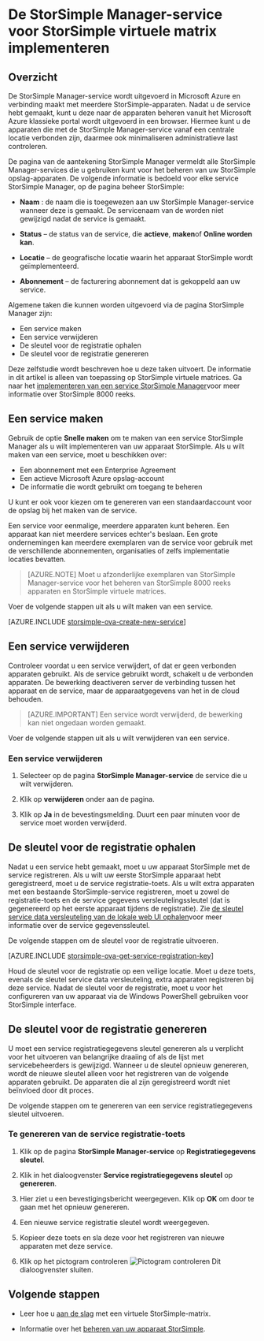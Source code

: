 <properties 
   pageTitle="De StorSimple Manager-service voor StorSimple virtuele matrix implementeren | Microsoft Azure"
   description="Wordt uitgelegd hoe u maken en verwijderen van de StorSimple Manager-service in de portal van Azure klassieke en wordt uitgelegd hoe u voor het beheren van de service registratie-toets."
   services="storsimple"
   documentationCenter=""
   authors="alkohli"
   manager="carmonm"
   editor="" />
<tags 
   ms.service="storsimple"
   ms.devlang="na"
   ms.topic="article"
   ms.tgt_pltfrm="na"
   ms.workload="na"
   ms.date="05/19/2016"
   ms.author="alkohli" />

# <a name="deploy-the-storsimple-manager-service-for-storsimple-virtual-array"></a>De StorSimple Manager-service voor StorSimple virtuele matrix implementeren

## <a name="overview"></a>Overzicht

De StorSimple Manager-service wordt uitgevoerd in Microsoft Azure en verbinding maakt met meerdere StorSimple-apparaten. Nadat u de service hebt gemaakt, kunt u deze naar de apparaten beheren vanuit het Microsoft Azure klassieke portal wordt uitgevoerd in een browser. Hiermee kunt u de apparaten die met de StorSimple Manager-service vanaf een centrale locatie verbonden zijn, daarmee ook minimaliseren administratieve last controleren.

De pagina van de aantekening StorSimple Manager vermeldt alle StorSimple Manager-services die u gebruiken kunt voor het beheren van uw StorSimple opslag-apparaten. De volgende informatie is bedoeld voor elke service StorSimple Manager, op de pagina beheer StorSimple:

- **Naam** : de naam die is toegewezen aan uw StorSimple Manager-service wanneer deze is gemaakt. De servicenaam van de worden niet gewijzigd nadat de service is gemaakt.

- **Status** – de status van de service, die **actieve**, **maken**of **Online worden kan**.

- **Locatie** – de geografische locatie waarin het apparaat StorSimple wordt geïmplementeerd.

- **Abonnement** – de facturering abonnement dat is gekoppeld aan uw service.

Algemene taken die kunnen worden uitgevoerd via de pagina StorSimple Manager zijn:

- Een service maken
- Een service verwijderen
- De sleutel voor de registratie ophalen
- De sleutel voor de registratie genereren

Deze zelfstudie wordt beschreven hoe u deze taken uitvoert. De informatie in dit artikel is alleen van toepassing op StorSimple virtuele matrices. Ga naar het [implementeren van een service StorSimple Manager](storsimple-manage-service.md)voor meer informatie over StorSimple 8000 reeks.

## <a name="create-a-service"></a>Een service maken

Gebruik de optie **Snelle maken** om te maken van een service StorSimple Manager als u wilt implementeren van uw apparaat StorSimple. Als u wilt maken van een service, moet u beschikken over:

- Een abonnement met een Enterprise Agreement
- Een actieve Microsoft Azure opslag-account
- De informatie die wordt gebruikt om toegang te beheren

U kunt er ook voor kiezen om te genereren van een standaardaccount voor de opslag bij het maken van de service.

Een service voor eenmalige, meerdere apparaten kunt beheren. Een apparaat kan niet meerdere services echter's beslaan. Een grote ondernemingen kan meerdere exemplaren van de service voor gebruik met de verschillende abonnementen, organisaties of zelfs implementatie locaties bevatten.  

> [AZURE.NOTE] Moet u afzonderlijke exemplaren van StorSimple Manager-service voor het beheren van StorSimple 8000 reeks apparaten en StorSimple virtuele matrices.

Voer de volgende stappen uit als u wilt maken van een service.

[AZURE.INCLUDE [storsimple-ova-create-new-service](../../includes/storsimple-ova-create-new-service.md)]

## <a name="delete-a-service"></a>Een service verwijderen

Controleer voordat u een service verwijdert, of dat er geen verbonden apparaten gebruikt. Als de service gebruikt wordt, schakelt u de verbonden apparaten. De bewerking deactiveren server de verbinding tussen het apparaat en de service, maar de apparaatgegevens van het in de cloud behouden. 

> [AZURE.IMPORTANT] Een service wordt verwijderd, de bewerking kan niet ongedaan worden gemaakt. 

Voer de volgende stappen uit als u wilt verwijderen van een service.

### <a name="to-delete-a-service"></a>Een service verwijderen

1. Selecteer op de pagina **StorSimple Manager-service** de service die u wilt verwijderen.

1. Klik op **verwijderen** onder aan de pagina.

1. Klik op **Ja** in de bevestingsmelding. Duurt een paar minuten voor de service moet worden verwijderd.

## <a name="get-the-service-registration-key"></a>De sleutel voor de registratie ophalen

Nadat u een service hebt gemaakt, moet u uw apparaat StorSimple met de service registreren. Als u wilt uw eerste StorSimple apparaat hebt geregistreerd, moet u de service registratie-toets. Als u wilt extra apparaten met een bestaande StorSimple-service registreren, moet u zowel de registratie-toets en de service gegevens versleutelingssleutel (dat is gegenereerd op het eerste apparaat tijdens de registratie). Zie [de sleutel service data versleuteling van de lokale web UI ophalen](storsimple-ova-web-ui-admin.md#get-the-service-data-encryption-key)voor meer informatie over de service gegevenssleutel. 

De volgende stappen om de sleutel voor de registratie uitvoeren.

[AZURE.INCLUDE [storsimple-ova-get-service-registration-key](../../includes/storsimple-ova-get-service-registration-key.md)]

Houd de sleutel voor de registratie op een veilige locatie. Moet u deze toets, evenals de sleutel service data versleuteling, extra apparaten registreren bij deze service. Nadat de sleutel voor de registratie, moet u voor het configureren van uw apparaat via de Windows PowerShell gebruiken voor StorSimple interface.

## <a name="regenerate-the-service-registration-key"></a>De sleutel voor de registratie genereren

U moet een service registratiegegevens sleutel genereren als u verplicht voor het uitvoeren van belangrijke draaiing of als de lijst met servicebeheerders is gewijzigd. Wanneer u de sleutel opnieuw genereren, wordt de nieuwe sleutel alleen voor het registreren van de volgende apparaten gebruikt. De apparaten die al zijn geregistreerd wordt niet beïnvloed door dit proces.

De volgende stappen om te genereren van een service registratiegegevens sleutel uitvoeren.

### <a name="to-regenerate-the-service-registration-key"></a>Te genereren van de service registratie-toets

1. Klik op de pagina **StorSimple Manager-service** op **Registratiegegevens sleutel**.

1. Klik in het dialoogvenster **Service registratiegegevens sleutel** op **genereren**.

1. Hier ziet u een bevestigingsbericht weergegeven. Klik op **OK** om door te gaan met het opnieuw genereren.

1. Een nieuwe service registratie sleutel wordt weergegeven.

1. Kopieer deze toets en sla deze voor het registreren van nieuwe apparaten met deze service.

1. Klik op het pictogram controleren ![Pictogram controleren](./media/storsimple-ova-manage-service/image7.png) Dit dialoogvenster sluiten.


## <a name="next-steps"></a>Volgende stappen

- Leer hoe u [aan de slag](storsimple-ova-deploy1-portal-prep.md) met een virtuele StorSimple-matrix.
    
- Informatie over het [beheren van uw apparaat StorSimple](storsimple-ova-web-ui-admin.md).

 
